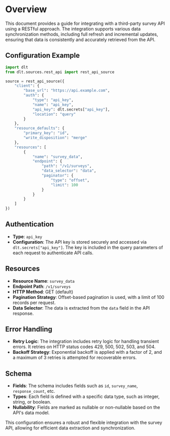 # Overview

This document provides a guide for integrating with a third-party survey API using a RESTful approach. The integration supports various data synchronization methods, including full refresh and incremental updates, ensuring that data is consistently and accurately retrieved from the API.

## Configuration Example

```python
import dlt
from dlt.sources.rest_api import rest_api_source

source = rest_api_source({
    "client": {
        "base_url": "https://api.example.com",
        "auth": {
            "type": "api_key",
            "name": "api_key",
            "api_key": dlt.secrets["api_key"],
            "location": "query"
        }
    },
    "resource_defaults": {
        "primary_key": "id",
        "write_disposition": "merge"
    },
    "resources": [
        {
            "name": "survey_data",
            "endpoint": {
                "path": "/v1/surveys",
                "data_selector": "data",
                "paginator": {
                    "type": "offset",
                    "limit": 100
                }
            }
        }
    ]
})
```

## Authentication

- **Type**: `api_key`
- **Configuration**: The API key is stored securely and accessed via `dlt.secrets["api_key"]`. The key is included in the query parameters of each request to authenticate API calls.

## Resources

- **Resource Name**: `survey_data`
- **Endpoint Path**: `/v1/surveys`
- **HTTP Method**: GET (default)
- **Pagination Strategy**: Offset-based pagination is used, with a limit of 100 records per request.
- **Data Selector**: The data is extracted from the `data` field in the API response.

## Error Handling

- **Retry Logic**: The integration includes retry logic for handling transient errors. It retries on HTTP status codes 429, 500, 502, 503, and 504.
- **Backoff Strategy**: Exponential backoff is applied with a factor of 2, and a maximum of 3 retries is attempted for recoverable errors.

## Schema

- **Fields**: The schema includes fields such as `id`, `survey_name`, `response_count`, etc.
- **Types**: Each field is defined with a specific data type, such as integer, string, or boolean.
- **Nullability**: Fields are marked as nullable or non-nullable based on the API's data model.

This configuration ensures a robust and flexible integration with the survey API, allowing for efficient data extraction and synchronization.
